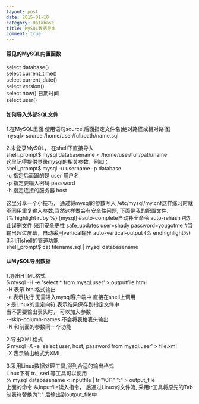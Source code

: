 ```yaml
---
layout: post
date: 2015-01-10
category: Database
title: MySQL数据导出
comment: true
---
```

#### 常见的MySQL内置函数    
select database()  
select current\_time()  
select current\_date()    
select version()    
select now()  日期时间    
select user()

#### 如何导入外部SQL文件
1.在MySQL里面 使用语句source,后面指定文件名(绝对路径或相对路径)    
    mysql> source /home/user/full/path/name.sql 
     
2.未登录MySQL， 在shell下直接导入     
   shell\_prompt$ mysql databasename \< /home/user/full/path/name    
   这里记得提供登录mysql的相关参数，例如：     
   shell\_prompt$ mysql -u username -p database     
   -u 指定后面跟的是 user 用户名     
   -p 指定要输入密码 password    
   -h 指定连接的服务器 host     

   这里分享一个小技巧， 通过将mysql的参数写入 /etc/mysql/my.cnf这样练习时就不同用重复输入参数,当然这样做会有安全性问题, 下面是我的配置文件.    
{% highlight ruby %}
   [mysql]
   #auto-complete自动补全命令
   auto-rehash
  #防止误删文件   采用安全更性
   safe_updates
   user=shady
   password=yougotme
   #当输出超过屏幕，自动采用vertical输出
   auto-vertical-output
{% endhighlight%}
3.利用shell的管道功能   
  shell\_prompt$ cat filename.sql | mysql databasename

#### 从MySQL导出数据   
1.导出HTML格式   
$ mysql -H -e 'select * from mysql.user' > outputfile.html    
-H 表示 htnl格式输出   
-e 表示执行 无需进入mysql客户端中 直接在shell上调用    
\> 是Linux的重定向符,表示结果保存到指定文件中  
当不需要输出表头时， 可以加入参数  
--skip-column-names  不会将表格表头输出   
-N 和前面的参数同一个功能    

2.导出XML格式    
$ mysql -X -e 'select user, host, password from mysql.user' > file.xml        
-X 表示输出格式为XML  

3.采用Linux数据处理工具,得到合适的输出格式  
Linux下有 tr、sed 等工具可以使用    
% mysql databasename < inputfile | tr "\011" ":" > output\_file    
上面的命令 从inputfile读入指令， 后通过Linux的文件流, 采用tr工具将原先的Tab制表符替换为":" 后输出到output\_file中   



